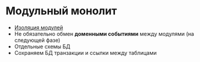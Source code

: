 # Модульный монолит

- [Изоляция модулей](https://habr.com/ru/amp/publications/650721/)
- Не обязательно обмен __доменными событиями__ между модулями (на следующей фазе)
- Отдельные схемы БД
- Сохраняем БД транзакции и ссылки между таблицами
